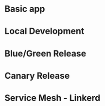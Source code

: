 
# Basic app


# Local Development


# Blue/Green Release


# Canary Release


# Service Mesh - Linkerd
